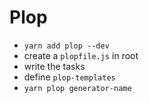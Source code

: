 # Plop

- `yarn add plop --dev `
- create a `plopfile.js` in root
- write the tasks 
- define `plop-templates`
- `yarn plop generator-name`